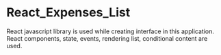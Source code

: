 # React_Expenses_List
React javascript library is used while creating interface in this application. React components, state, events, rendering list, conditional content are used.
